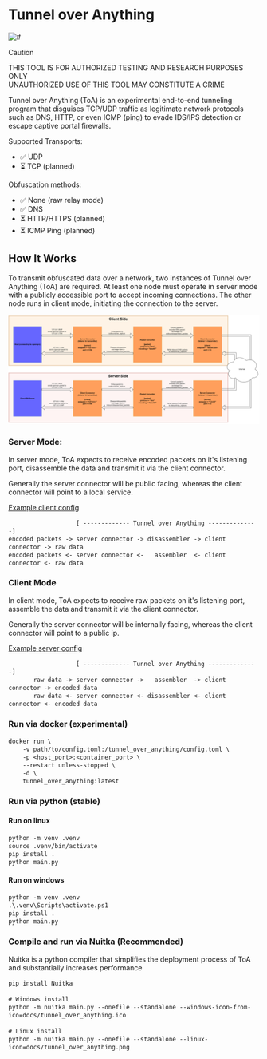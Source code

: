 # Tunnel over Anything
![#](docs/Tunnel_Over_Anything_w_Background.png)
> [!CAUTION]
> THIS TOOL IS FOR AUTHORIZED TESTING AND RESEARCH PURPOSES ONLY<br>
> UNAUTHORIZED USE OF THIS TOOL MAY CONSTITUTE A CRIME

Tunnel over Anything (ToA) is an experimental end-to-end tunneling program that disguises TCP/UDP traffic as legitimate network protocols such as DNS, HTTP, or even ICMP (ping) to evade IDS/IPS detection or escape captive portal firewalls.

Supported Transports:<br>
- ✅ UDP<br>
- ⏳ TCP (planned)<br>

Obfuscation methods:<br>
- ✅ None (raw relay mode)
- ✅ DNS
- ⏳ HTTP/HTTPS (planned)
- ⏳ ICMP Ping (planned)

## How It Works

To transmit obfuscated data over a network, two instances of Tunnel over Anything (ToA) are required. At least one node must operate in server mode with a publicly accessible port to accept incoming connections. The other node runs in client mode, initiating the connection to the server.

![Setup diagram](docs/tunnel_Over_anything.drawio.svg)

### Server Mode:

In server mode, ToA expects to receive encoded packets on it's listening port, disassemble the data and transmit it via the client connector.

Generally the server connector will be public facing, whereas the client connector will point to a local service.

[Example client config](docs/client_side_config.toml)
```
                   [ ------------- Tunnel over Anything --------------]
encoded packets -> server connector -> disassembler -> client connector -> raw data
encoded packets <- server connector <-   assembler  <- client connector <- raw data
```
### Client Mode

In client mode, ToA expects to receive raw packets on it's listening port, assemble the data and transmit it via the client connector.

Generally the server connector will be internally facing, whereas the client connector will point to a public ip.

[Example server config](docs/server_side_config.toml)
```
                   [ ------------- Tunnel over Anything --------------]
       raw data -> server connector ->   assembler  -> client connector -> encoded data
       raw data <- server connector <- disassembler <- client connector <- encoded data
```

### Run via docker (experimental)
```
docker run \
    -v path/to/config.toml:/tunnel_over_anything/config.toml \
    -p <host_port>:<container_port> \
    --restart unless-stopped \
    -d \
    tunnel_over_anything:latest
```

### Run via python (stable)
#### Run on linux
```
python -m venv .venv
source .venv/bin/activate
pip install .
python main.py
```
#### Run on windows
```
python -m venv .venv
.\.venv\Scripts\activate.ps1
pip install .
python main.py
```

### Compile and run via Nuitka (Recommended)

Nuitka is a python compiler that simplifies the deployment process of ToA and substantially increases performance

```
pip install Nuitka

# Windows install
python -m nuitka main.py --onefile --standalone --windows-icon-from-ico=docs/tunnel_over_anything.ico

# Linux install
python -m nuitka main.py --onefile --standalone --linux-icon=docs/tunnel_over_anything.png
```